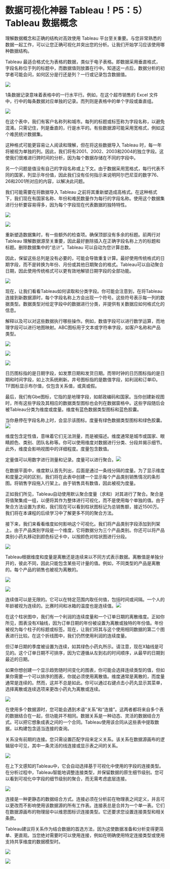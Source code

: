# 数据可视化神器 Tableau！P5：5）Tableau 数据概念 

理解数据概念和正确的结构对高效使用 Tableau 平台至关重要。与您非常熟悉的数据一起工作，可以让您正确可视化并突出您的分析。让我们开始学习应该使用哪种数据结构。

Tableau 最适合格式化为表格的数据，类似于电子表格。即数据采用垂直格式，字段名称位于列的标题中，而数据值则放置在行中。知道这一点后，数据分析的初学者可能会问，如何区分是行还是列？一行或记录包含数据值。

![](img/7469064317016182ccb9ea1524fc6835_1.png)

1条数据记录意味着表格中的一行水平行。例如，在这个超市销售的 Excel 文件中，行中的每条数据对应单独的记录。而列则是表格中的单个字段或垂直组。

![](img/7469064317016182ccb9ea1524fc6835_3.png)

在这个表中，我们有客户名称列和城市。每列的标题或标签称为字段名称，以避免混淆。只需记住，列是垂直的，行是水平的。有些数据源可能采用宽格式，例如这个难民统计数据集。

这种格式可能更容易让人阅读和理解，但在将这些数据导入 Tableau 时，每一年将被视为单独的列。因此，我们将有2001、2002、2003和2004的独立字段。这使我们很难进行跨时间的分析，因为每个数据存储在不同的字段中。

另一个问题是值没有自己的字段名称或上下文。由于数据采用宽格式，每行代表不同的国家，列显示年份值，因此我们没有任何指示来说明阿尔巴尼亚的数字76、26和2001所对应的内容，以解决此问题。

我们可能需要在将数据导入 Tableau 之前将其重新塑造成高格式。在这种格式下，我们现在有国家名称、年份和难民数量作为每行的字段名称。使用这个数据集进行分析要容易得多，因为每个字段现在代表数据的独特特性。

![](img/7469064317016182ccb9ea1524fc6835_5.png)

![](img/7469064317016182ccb9ea1524fc6835_6.png)

重新塑造数据集时，有一些额外的检查项。确保顶部没有多余的标题。前两行对 Tableau 理解数据源至关重要，因此最好删除插入在正确字段名称上方的标题和标题。删除数据集中的“总计”。Tableau 可以自动为您计算总数。

因此，保留这些总列是没有必要的，可能会导致重复计算。最好使用传统格式的日期字段，而不是转换为年份、月份或其他日期聚合的格式。Tableau可以自动聚合日期，因此使用传统格式可以更有效地解锁日期字段的全部功能。

![](img/7469064317016182ccb9ea1524fc6835_8.png)

现在，让我们看看Tableau如何读取和分类字段。你可能会注意到，在将Tableau连接到新数据源时，每个字段名称上方会出现一个符号。这些符号表示每一列的数据类型。数据类型对给定字段中的数据进行分类，并提供有关数据应如何格式化的信息。

解释以及可以对这些数据执行哪些操作。例如，数值字段可以进行数学运算，而地理字段可以进行地图映射。ABC图标用于文本或字符串字段，如客户名称和产品类型。

![](img/7469064317016182ccb9ea1524fc6835_10.png)

![](img/7469064317016182ccb9ea1524fc6835_11.png)

![](img/7469064317016182ccb9ea1524fc6835_12.png)

日历图标指的是日期字段，如发票日期和发货日期。而带时钟的日历图标指的是日期和时间字段，如上次系统刷新。井号图标指的是数值字段，如利润和订单ID。TF图标显示布尔值，仅包含关系值，或真或假。

最后，我们有Gbe图标，它指的是地理字段，如邮政编码和国家。当你创建新视图时，所有这些字段及其相应的数据类型图标也会列在数据窗格中。这些字段随后会被Tableau分类为维度或度量。维度有蓝色数据类型图标和蓝色胶囊。

当你悬停在字段名称上时，会显示该图标。度量有绿色数据类型图标和绿色胶囊。![](img/7469064317016182ccb9ea1524fc6835_14.png)

维度包含定性值，意味着它们无法测量，而是被描述。维度通常是城市或国家、眼睛颜色、类别、团队名称等。你可以使用维度对数据进行分类、分段并揭示细节。此外，维度会影响视图中的详细程度。度量包含数值。

定量值可以用数字进行测量和记录。度量可以进行聚合。![](img/7469064317016182ccb9ea1524fc6835_16.png)

在数据平面中，维度默认首先列出，后面是通过一条线分隔的度量。为了显示维度和度量之间的区别，我们将在此表中创建一个显示每个产品类别销售情况的条形图。将销售字段拖入行架上。由于销售具有数值，因此被视为度量。

正如我们所见，Tableau自动使用默认聚合度量（求和）对其进行了聚合。聚合是将值聚集成一组，以便将其作为整体进行可视化，而不是使用每个单独的值。由于聚合方法设置为求和，我们现在可以看到柱状图标记为总销售额，接近1500万。我们将在本课程的后续学习中了解更多不同的聚合方法。

接下来，我们来看看维度如何影响这个可视化。我们将产品类别字段添加到列架上。由于产品类别字段是一个维度，它将数据分为三个产品类别。你还可以将产品类别小药丸移动到颜色标记卡中，以按颜色对柱状图进行分段。

![](img/7469064317016182ccb9ea1524fc6835_18.png)

Tableau根据维度和度量是离散还是连续来以不同方式表示数据。离散值是单独分开的，彼此不同，因此只能包含某些可计量的值。例如，不同类型的产品是离散的。每个产品的销售也被视为离散的。

![](img/7469064317016182ccb9ea1524fc6835_20.png)

![](img/7469064317016182ccb9ea1524fc6835_21.png)

连续值可以是无限的。它可以在特定范围内取任何值，包括时间或间隔。一个人的年龄被视为连续的。比赛时间和冰箱的温度也是连续值。![](img/7469064317016182ccb9ea1524fc6835_23.png)

在这个柱状图中，我们有一个利润的连续度量和一个订单日期的离散维度。正如你所见，图表没有X轴线，因为订单日期的年份被设置为离散或独特的年份值。年份被视为每个柱子的标题或标签。现在，让我们将其与这个使用相同数据的第二个图表进行比较。在这个折线图中，我们仍然使用利润的连续度量。

但订单日期的季度被设置为连续，如其绿色小药丸所示。请注意，现在X轴线是可见的。这个订单日期不可排序，因为它遵循从左到右的时间顺序，从最早的日期到最近的日期。

如果你想创建一个显示趋势随时间变化的图表，你可能会选择连续类型的值，但如果你需要一个可以排序的图表，你就必须使用离散值。维度通常是离散的，而度量通常是连续的。然而，这并不总是如此。你可以通过右键点击小药丸显示其菜单，选择离散或连续选项来更改小药丸为离散或连续。

![](img/7469064317016182ccb9ea1524fc6835_25.png)

在使用多个数据源时，您可能会遇到术语“关系”和“连接”。这两者都将来自多个表的数据结合在一起，但功能并不相同。数据关系是一种动态、灵活的数据结合方式。可以把它想象成表之间的一个合同。Tableau使用该合同从这些表中提取数据，以构建包含适当连接的查询。

关系没有前期的连接。您只需设置匹配字段来定义关系。该关系在数据源画布的逻辑层中可见，其中一条灵活的线连接或显示表之间的关系。

![](img/7469064317016182ccb9ea1524fc6835_27.png)

在上下文感知的Tableau中，它会自动选择基于可视化中使用的字段的连接类型。在分析过程中，Tableau智能地调整连接类型，并保留数据的原生细节级别。您可以看到可视化中字段的细节级别的聚合，而无需考虑底层连接。

![](img/7469064317016182ccb9ea1524fc6835_29.png)

连接是一种更静态的数据结合方式。连接必须在分析前在物理表之间定义，并且可以更改而不影响使用该数据源的所有工作表。连接表总是合并为一个单一表。它们在数据源画布的物理层中以维恩图标识连接类型。它还要求您设置连接类型和相关条款。

Tableau建议将关系作为结合数据的首选方法，因为这使数据准备和分析变得更简单、更直观。当您绝对需要时可以使用连接，例如在明确使用特定连接类型或使用支持共享维度的数据模型时。

![](img/7469064317016182ccb9ea1524fc6835_31.png)

![](img/7469064317016182ccb9ea1524fc6835_32.png)
